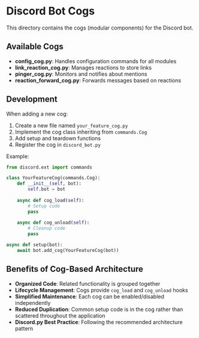 # Discord Bot Cogs

This directory contains the cogs (modular components) for the Discord bot.

## Available Cogs

- **config_cog.py**: Handles configuration commands for all modules
- **link_reaction_cog.py**: Manages reactions to store links
- **pinger_cog.py**: Monitors and notifies about mentions
- **reaction_forward_cog.py**: Forwards messages based on reactions

## Development

When adding a new cog:
1. Create a new file named `your_feature_cog.py`
2. Implement the cog class inheriting from `commands.Cog`
3. Add setup and teardown functions
4. Register the cog in `discord_bot.py`

Example:
```python
from discord.ext import commands

class YourFeatureCog(commands.Cog):
    def __init__(self, bot):
        self.bot = bot
        
    async def cog_load(self):
        # Setup code
        pass
        
    async def cog_unload(self):
        # Cleanup code
        pass

async def setup(bot):
    await bot.add_cog(YourFeatureCog(bot))
```

## Benefits of Cog-Based Architecture

- **Organized Code**: Related functionality is grouped together
- **Lifecycle Management**: Cogs provide `cog_load` and `cog_unload` hooks
- **Simplified Maintenance**: Each cog can be enabled/disabled independently 
- **Reduced Duplication**: Common setup code is in the cog rather than scattered throughout the application
- **Discord.py Best Practice**: Following the recommended architecture pattern 